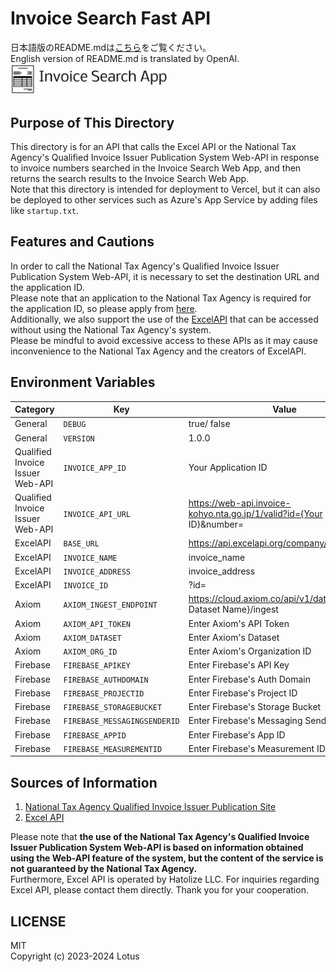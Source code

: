 # Invoice Search Fast API
日本語版のREADME.mdは[こちら](/README.md)をご覧ください。  
English version of README.md is translated by OpenAI.  
<img src="assets/img/Invoice%20Search%20App-logo.png" width="50%">  

## Purpose of This Directory  
This directory is for an API that calls the Excel API or the National Tax Agency's Qualified Invoice Issuer Publication System Web-API in response to invoice numbers searched in the Invoice Search Web App, and then returns the search results to the Invoice Search Web App.  
Note that this directory is intended for deployment to Vercel, but it can also be deployed to other services such as Azure's App Service by adding files like `startup.txt`.  

## Features and Cautions  
In order to call the National Tax Agency's Qualified Invoice Issuer Publication System Web-API, it is necessary to set the destination URL and the application ID.  
Please note that an application to the National Tax Agency is required for the application ID, so please apply from [here]("https://www.invoice-kohyo.nta.go.jp/web-api/index.html").  
Additionally, we also support the use of the [ExcelAPI]("https://excelapi.org/docs/") that can be accessed without using the National Tax Agency's system.  
Please be mindful to avoid excessive access to these APIs as it may cause inconvenience to the National Tax Agency and the creators of ExcelAPI.  

## Environment Variables  
| Category                         | Key                          | Value                                                                            |
| -------------------------------- | ---------------------------- | -------------------------------------------------------------------------------- |
| General                          | `DEBUG`                      | true/ false                                                                      |
| General                          | `VERSION`                    | 1.0.0                                                                            |
| Qualified Invoice Issuer Web-API | `INVOICE_APP_ID`             | Your Application ID                                                              |
| Qualified Invoice Issuer Web-API | `INVOICE_API_URL`            | https://web-api.invoice-kohyo.nta.go.jp/1/valid?id={Your Application ID}&number= |
| ExcelAPI                         | `BASE_URL`                   | https://api.excelapi.org/company/                                                |
| ExcelAPI                         | `INVOICE_NAME`               | invoice_name                                                                     |
| ExcelAPI                         | `INVOICE_ADDRESS`            | invoice_address                                                                  |
| ExcelAPI                         | `INVOICE_ID`                 | ?id=                                                                             |
| Axiom                            | `AXIOM_INGEST_ENDPOINT`      | https://cloud.axiom.co/api/v1/datasets/{Axiom Dataset Name}/ingest               |
| Axiom                            | `AXIOM_API_TOKEN`            | Enter Axiom's API Token                                                          |
| Axiom                            | `AXIOM_DATASET`              | Enter Axiom's Dataset                                                            |
| Axiom                            | `AXIOM_ORG_ID`               | Enter Axiom's Organization ID                                                    |
| Firebase                         | `FIREBASE_APIKEY`            | Enter Firebase's API Key                                                         |
| Firebase                         | `FIREBASE_AUTHDOMAIN`        | Enter Firebase's Auth Domain                                                     |
| Firebase                         | `FIREBASE_PROJECTID`         | Enter Firebase's Project ID                                                      |
| Firebase                         | `FIREBASE_STORAGEBUCKET`     | Enter Firebase's Storage Bucket                                                  |
| Firebase                         | `FIREBASE_MESSAGINGSENDERID` | Enter Firebase's Messaging Sender ID                                             |
| Firebase                         | `FIREBASE_APPID`             | Enter Firebase's App ID                                                          |
| Firebase                         | `FIREBASE_MEASUREMENTID`     | Enter Firebase's Measurement ID                                                  |
  
## Sources of Information  
1. [National Tax Agency Qualified Invoice Issuer Publication Site](https://www.invoice-kohyo.nta.go.jp/index.html)  
2. [Excel API](https://excelapi.org/docs/)  
  
Please note that **the use of the National Tax Agency's Qualified Invoice Issuer Publication System Web-API is based on information obtained using the Web-API feature of the system, but the content of the service is not guaranteed by the National Tax Agency.**  
Furthermore, Excel API is operated by Hatolize LLC. For inquiries regarding Excel API, please contact them directly. Thank you for your cooperation.  

## LICENSE
MIT  
Copyright (c) 2023-2024 Lotus
